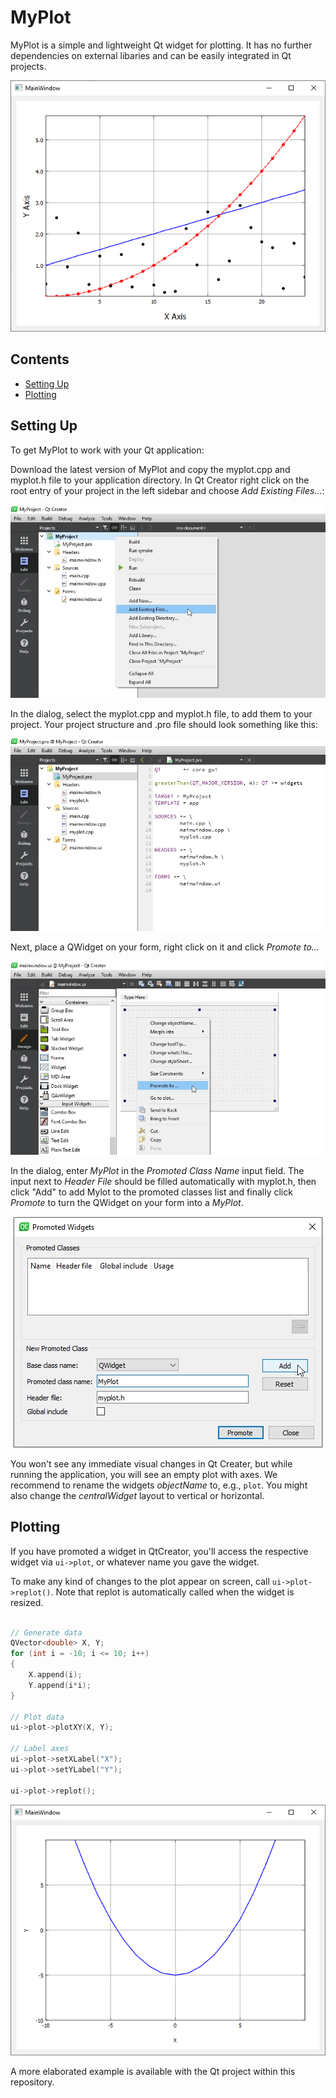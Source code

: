 # MyPlot

MyPlot is a simple and lightweight Qt widget for plotting. 
It has no further dependencies on external libaries and can be easily integrated in Qt projects. 

<p align="center">
	<img src="Screenshots/My-Plot-00.png" width="540">
</p>

## Contents

- [Setting Up](#setting-up)
- [Plotting](#plotting)

## Setting Up

To get MyPlot to work with your Qt application:

Download the latest version of MyPlot and copy the myplot.cpp and myplot.h file to your application directory. 
In Qt Creator right click on the root entry of your project in the left sidebar and choose *Add Existing Files...*:

<p align="center">
	<img src="Screenshots/My-Plot-01.png">
</p>

In the dialog, select the myplot.cpp and myplot.h file, to add them to your project. Your project structure and .pro file should look something like this:
<p align="center"><img src="Screenshots/My-Plot-02.png" width="680"></p>

Next, place a QWidget on your form, right click on it and click *Promote to...* <br>
<p align="center">
	<img src="Screenshots/My-Plot-03.png">
</p>

In the dialog, enter *MyPlot* in the *Promoted Class Name* input field. The input next to *Header File* should be filled automatically with myplot.h, then click "Add" to add Mylot to the promoted classes list and finally click *Promote* to turn the QWidget on your form into a *MyPlot*.
<p align="center">
	<img src="Screenshots/My-Plot-04.png">
</p>

You won't see any immediate visual changes in Qt Creater, but while running the application, you will see an empty plot with axes.
We recommend to rename the widgets *objectName* to, e.g., `plot`. You might also change the *centralWidget* layout to vertical or horizontal.

## Plotting

If you have promoted a widget in QtCreator, you'll access the respective widget via `ui->plot`, 
or whatever name you gave the widget.

To make any kind of changes to the plot appear on screen, call `ui->plot->replot()`. 
Note that replot is automatically called when the widget is resized. 


```c++

// Generate data
QVector<double> X, Y;
for (int i = -10; i <= 10; i++)
{
	X.append(i);
	Y.append(i*i);
}

// Plot data
ui->plot->plotXY(X, Y);

// Label axes
ui->plot->setXLabel("X");
ui->plot->setYLabel("Y");

ui->plot->replot();
```

<p align="center">
	<img src="Screenshots/My-Plot-05.png" width="540">
</p>

A more elaborated example is available with the Qt project within this repository.


